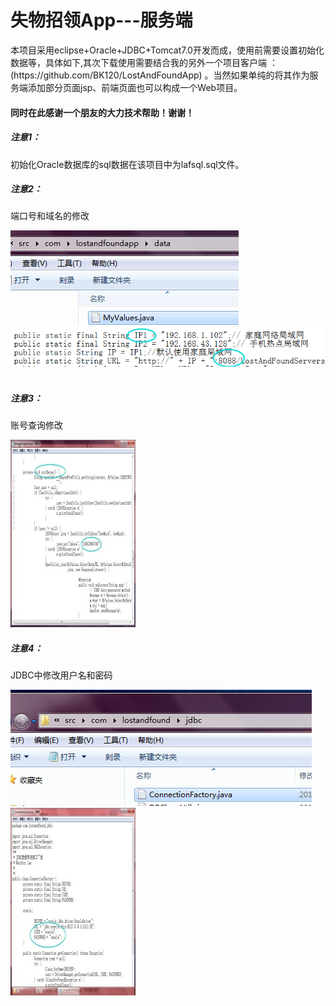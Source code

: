 <h1>失物招领App---服务端 </h1>
本项目采用eclipse+Oracle+JDBC+Tomcat7.0开发而成，使用前需要设置初始化数据等，具体如下,其次下载使用需要结合我的另外一个项目客户端  ：  (https://github.com/BK120/LostAndFoundApp) 。当然如果单纯的将其作为服务端添加部分页面jsp、前端页面也可以构成一个Web项目。   
<h4>同时在此感谢一个朋友的大力技术帮助！谢谢！  </h4>
<h5>注意1：</h5>初始化Oracle数据库的sql数据在该项目中为lafsql.sql文件。  
<h5>注意2：</h5>端口号和域名的修改    

![](https://github.com/BK120/LostAndFoundServers/blob/master/shotscreen/shot1.png)&emsp;![](https://github.com/BK120/LostAndFoundServers/blob/master/shotscreen/shot2.png)&emsp;  
<h5>注意3：</h5>账号查询修改

![](https://github.com/BK120/LostAndFoundServers/blob/master/shotscreen/shot3.png)&emsp;
<h5>注意4：</h5>JDBC中修改用户名和密码    

![](https://github.com/BK120/LostAndFoundServers/blob/master/shotscreen/shot4.png)&emsp;![](https://github.com/BK120/LostAndFoundServers/blob/master/shotscreen/shot5.png)&emsp; 
